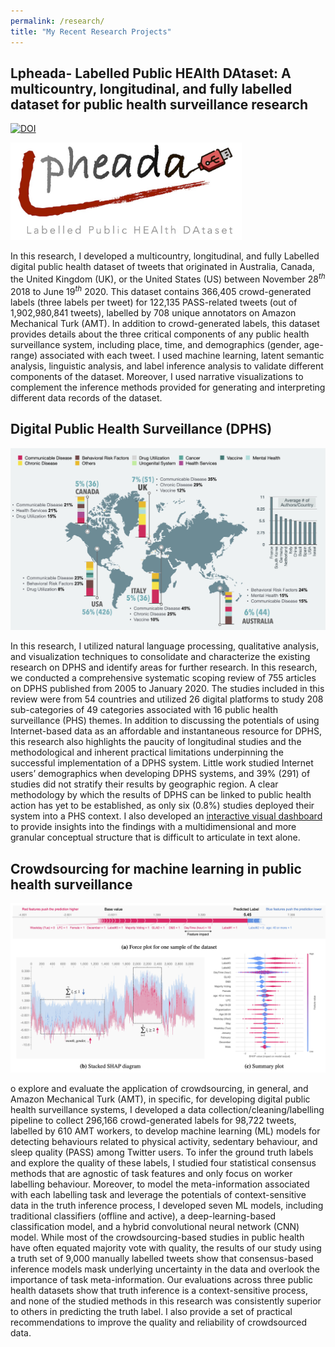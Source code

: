 ```yaml
---
permalink: /research/
title: "My Recent Research Projects"
---
```


## Lpheada- Labelled Public HEAlth DAtaset: A multicountry, longitudinal, and fully labelled dataset for public health surveillance research
[![DOI](https://zenodo.org/badge/354686567.svg)](https://zenodo.org/badge/latestdoi/354686567)

<img src="/images/research/lpheada.jpg" width="370">

In this research, I developed a multicountry, longitudinal, and fully Labelled digital public health dataset of tweets that originated in Australia, Canada, the United Kingdom (UK), or the United States (US) between November 28$^{th}$ 2018 to June 19$^{th}$ 2020. This dataset contains 366,405 crowd-generated labels (three labels per tweet) for 122,135 PASS-related tweets (out of 1,902,980,841 tweets), labelled by 708 unique annotators on Amazon Mechanical Turk (AMT). In addition to crowd-generated labels, this dataset provides details about the three critical components of any public health surveillance system, including place, time, and demographics (gender, age-range) associated with each tweet. I used machine learning, latent semantic analysis, linguistic analysis, and label inference analysis to validate different components of the dataset. Moreover, I used narrative visualizations to complement the inference methods provided for generating and interpreting different data records of the dataset.

## Digital Public Health Surveillance (DPHS)
<img src="/images/research/dphs.jpg" width="600">

In this research, I utilized natural language processing, qualitative analysis, and visualization techniques to consolidate and characterize the existing research on DPHS and identify areas for further research. In this research, we conducted a comprehensive systematic scoping review of 755 articles on DPHS published from 2005 to January 2020. The studies included in this review were from 54 countries and utilized 26 digital platforms to study 208 sub-categories of 49 categories associated with 16 public health surveillance (PHS) themes. In addition to discussing the potentials of using Internet-based data as an affordable and instantaneous resource for DPHS, this research also highlights the paucity of longitudinal studies and the methodological and inherent practical limitations underpinning the successful implementation of a DPHS system. Little work studied Internet users’ demographics when developing DPHS systems, and 39% (291) of studies did not stratify their results by geographic region. A clear methodology by which the results of DPHS can be linked to public health action has yet to be established, as only six (0.8%) studies deployed their system into a PHS context.  I also developed an [interactive visual dashboard](https://rpubs.com/zshakeri/dphs_dashboard) to provide insights into the findings with a multidimensional and more granular conceptual structure that is difficult to articulate in text alone.

## Crowdsourcing for machine learning in public health surveillance

<img src="/images/research/SHAP.jpg" width="700">

o explore and evaluate the application of crowdsourcing, in general, and  Amazon Mechanical Turk (AMT), in specific, for developing digital public health surveillance systems, I developed a data collection/cleaning/labelling pipeline to collect 296,166 crowd-generated labels for 98,722 tweets, labelled by 610 AMT workers, to develop machine learning (ML) models for detecting behaviours related to physical activity, sedentary behaviour, and sleep quality (PASS) among Twitter users. To infer the ground truth labels and explore the quality of these labels, I studied four statistical consensus methods that are agnostic of task features and only focus on worker labelling behaviour. Moreover, to model the meta-information associated with each labelling task and leverage the potentials of context-sensitive data in the truth inference process, I developed seven ML models, including traditional classifiers (offline and active), a deep-learning-based classification model, and a hybrid convolutional neural network (CNN) model. While most of the crowdsourcing-based studies in public health have often equated majority vote with quality, the results of our study using a truth set of 9,000 manually labelled tweets show that consensus-based inference models mask underlying uncertainty in the data and overlook the importance of task meta-information. Our evaluations across three public health datasets show that truth inference is a context-sensitive process, and none of the studied methods in this research was consistently superior to others in predicting the truth label. I also provide a set of practical recommendations to improve the quality and reliability of crowdsourced data.